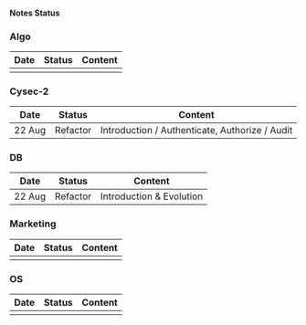 #### Notes Status

### Algo

| Date | Status | Content |
| ---- | ------ | ------- |
|      |        |         |

### Cysec-2

| Date | Status | Content |
| ---- | ------ | ------- |
| 22 Aug   |  Refactor      | Introduction / Authenticate, Authorize / Audit        |

### DB

| Date   | Status   | Content |
| ------ | -------- | ------- |
| 22 Aug | Refactor | Introduction & Evolution        |

### Marketing

| Date | Status | Content |
| ---- | ------ | ------- |
|      |        |         |

### OS

| Date | Status | Content |
| ---- | ------ | ------- |
|      |        |         |
